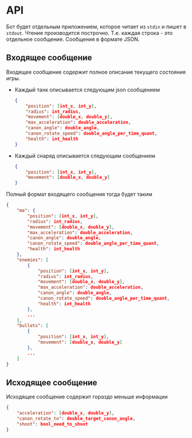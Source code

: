 # API

Бот будет отдельным приложением, которое читает из `stdin` и пишет в `stdout`.
Чтение производится построчно. Т.е. каждая строка - это отдельное сообщение.
Сообщения в формате JSON.

## Входящее сообщение
Входящее сообщение содержит полное описание текущего состояния игры.
- Каждый танк описывается следующим json сообщением
    ```json
    {
        "position": [int_x, int_y],
        "radius": int_radius,
        "movement": [double_x, double_y],
        "max_acceleration": double_acceleration,
        "canon_angle": double_angle,
        "canon_rotate_speed": double_angle_per_time_quant,
        "health": int_health
    }
    ```
- Каждый снаряд описывается следующим сообщением
    ```json
    {
        "position": [int_x, int_y],
        "movement": [double_x, double_y]
    }
    ```

Полный формат входящего сообщения тогда будет таким
```json
{
    "me": {
        "position": [int_x, int_y],
        "radius": int_radius,
        "movement": [double_x, double_y],
        "max_acceleration": double_acceleration,
        "canon_angle": double_angle,
        "canon_rotate_speed": double_angle_per_time_quant,
        "health": int_health
    },
    "enemies": [
        {
            "position": [int_x, int_y],
            "radius": int_radius,
            "movement": [double_x, double_y],
            "max_acceleration": double_acceleration,
            "canon_angle": double_angle,
            "canon_rotate_speed": double_angle_per_time_quant,
            "health": int_health
        },
        ...
    ],
    "bullets": [
        {
            "position": [int_x, int_y],
            "movement": [double_x, double_y]
        },
        ...
    ]
}
```

## Исходящее сообщение
Исходящее сообщение содержит гораздо меньше информации
```json
{
    "acceleration": [double_x, double_y],
    "canon_rotate_to": double_target_canon_angle,
    "shoot": bool_need_to_shoot
}
```
